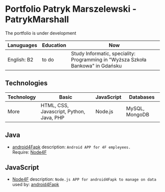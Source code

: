 # Portfolio Patryk Marszelewski - PatrykMarshall
The portfolio is under development

Lanuguages | Education | Now
--- | --- | --- 
English: B2 | to do | Study Informatic, speciality: Programming in "Wyższa Szkoła Bankowa" in Gdańsku

## Technologies
Technology | Basic | JavaScript | Databases
--- | --- | --- | ---
More | HTML, CSS, Javascript, Python, Java, PHP | Node.js | MySQL, MongoDB

## Java
  - [android4Fapk](https://github.com/MarshallPatryk/android4Fapk)
  description: ```Android APP for 4F empleyees. ``` <br>
  Require:
  [Node4F](https://github.com/MarshallPatryk/Node4F) 


## JavaScript
  - [Node4F](https://github.com/MarshallPatryk/Node4F)
  description: ```Node.js APP for android4Fapk to manage on data``` <br>
  used by:
  [android4Fapk](https://github.com/MarshallPatryk/android4Fapk)
